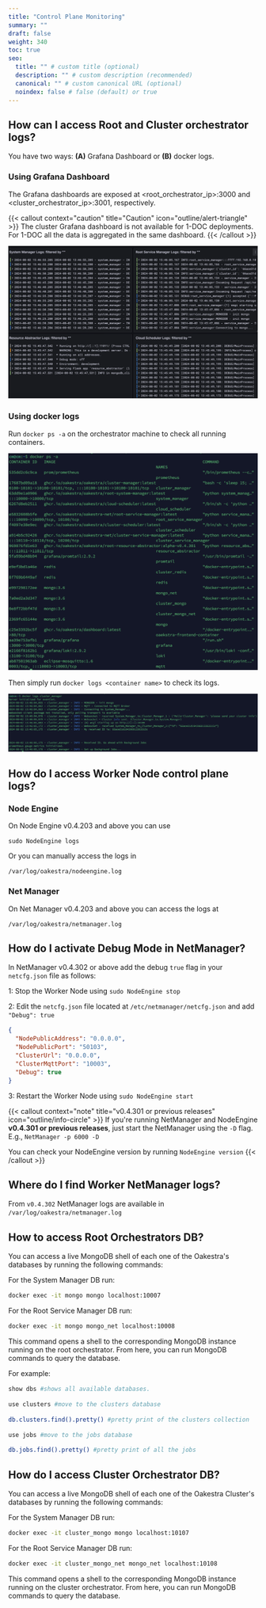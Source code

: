 ```yaml
---
title: "Control Plane Monitoring"
summary: ""
draft: false
weight: 340
toc: true
seo:
  title: "" # custom title (optional)
  description: "" # custom description (recommended)
  canonical: "" # custom canonical URL (optional)
  noindex: false # false (default) or true
---
```


## How can I access Root and Cluster orchestrator logs?

You have two ways: **(A)** Grafana Dashboard or **(B)** docker logs.

### Using Grafana Dashboard

The Grafana dashboards are exposed at <root_orchestrator_ip>:3000 and <cluster_orchestrator_ip>:3001, respectively. 

{{< callout context="caution" title="Caution" icon="outline/alert-triangle" >}}
The cluster Grafana dashboard is not available for 1-DOC deployments. For 1-DOC all the data is aggregated in the same dashboard.
{{< /callout >}}

![](control-plane-grafanalogs.png)

### Using docker logs 

Run `docker ps -a` on the orchestrator machine to check all running containers. 

![](control-plane-docker-logs-1.png)

Then simply run `docker logs <container name>` to check its logs. 

![](control-plane-docker-logs-2.png)

## How do I access Worker Node control plane logs?

### Node Engine 
On Node Engine v0.4.203 and above you can use 

```
sudo NodeEngine logs
```

Or you can manually access the logs in 

```
/var/log/oakestra/nodeengine.log
```

### Net Manager

On Net Manager v0.4.203 and above you can access the logs at 

```
/var/log/oakestra/netmanager.log
```

## How do I activate Debug Mode in NetManager? 

In NetManager v0.4.302 or above add the debug `true` flag in your `netcfg.json` file as follows:

1: Stop the Worker Node using `sudo NodeEngine stop`

2: Edit the `netcfg.json` file located at `/etc/netmanager/netcfg.json` and add `"Debug": true`

```json  {title="/etc/netmanager/netcfg.json"}
{
  "NodePublicAddress": "0.0.0.0",
  "NodePublicPort": "50103",
  "ClusterUrl": "0.0.0.0",
  "ClusterMqttPort": "10003",
  "Debug": true
}
```
3: Restart the Worker Node using `sudo NodeEngine start`

{{< callout context="note" title="v0.4.301 or previous releases" icon="outline/info-circle" >}}
If you're running NetManager and NodeEngine **v0.4.301 or previous releases**, just start the NetManager using the `-D` flag.
E.g., `NetManager -p 6000 -D`

You can check your NodeEngine version by running `NodeEngine version`
{{< /callout >}}


## Where do I find Worker NetManager logs? 

From `v0.4.302` NetManager logs are available in `/var/log/oakestra/netmanager.log`

## How to access Root Orchestrators DB?

You can access a live MongoDB shell of each one of the Oakestra's databases by running the following commands:

For the System Manager DB run:
```bash
docker exec -it mongo mongo localhost:10007
```

For the Root Service Manager DB run:
```bash
docker exec -it mongo mongo_net localhost:10008
```


This command opens a shell to the corresponding MongoDB instance running on the root orchestrator. From here, you can run MongoDB commands to query the database.

For example:
```bash
show dbs #shows all available databases.
```

```bash
use clusters #move to the clusters database
```

```bash
db.clusters.find().pretty() #pretty print of the clusters collection
```

```bash
use jobs #move to the jobs database
```

```bash
db.jobs.find().pretty() #pretty print of all the jobs
```
## How do I access Cluster Orchestrator DB?

You can access a live MongoDB shell of each one of the Oakestra Cluster's databases by running the following commands:

For the System Manager DB run:
```bash
docker exec -it cluster_mongo mongo localhost:10107
```

For the Root Service Manager DB run:
```bash
docker exec -it cluster_mongo_net mongo_net localhost:10108
```

This command opens a shell to the corresponding MongoDB instance running on the cluster orchestrator. From here, you can run MongoDB commands to query the database.

